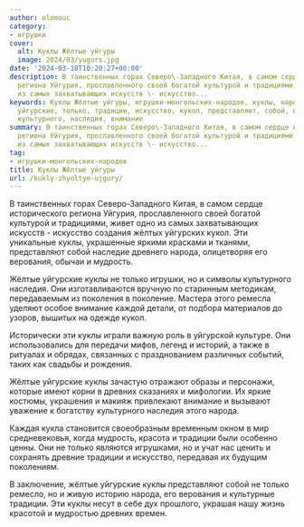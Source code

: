 ```yaml
---
author: olomouc
category:
- игрушки
cover:
  alt: Куклы Жёлтые уйгуры
  image: 2024/03/yugurs.jpg
date: '2024-03-18T10:20:27+00:00'
description: В таинственных горах Северо\-Западного Китая, в самом сердце исторического
  региона Уйгурия, прославленного своей богатой культурой и традициями, живет одно
  из самых захватывающих искусств \- искусство...
keywords: Куклы Жёлтые уйгуры, игрушки-монгольских-народов, куклы, народа, жёлтые,
  уйгурские, только, традиции, искусство, кукол, представляют, собой, верования, мудрость,
  культурного, наследия, внимание
summary: В таинственных горах Северо\-Западного Китая, в самом сердце исторического
  региона Уйгурия, прославленного своей богатой культурой и традициями, живет одно
  из самых захватывающих искусств \- искусство...
tag:
- игрушки-монгольских-народов
title: Куклы Жёлтые уйгуры
url: /kukly-zhyoltye-ujgury/
---
```


В таинственных горах Северо\-Западного Китая, в самом сердце исторического региона Уйгурия, прославленного своей богатой культурой и традициями, живет одно из самых захватывающих искусств \- искусство создания жёлтых уйгурских кукол. Эти уникальные куклы, украшенные яркими красками и тканями, представляют собой наследие древнего народа, олицетворяя его верования, обычаи и мудрость.

Жёлтые уйгурские куклы не только игрушки, но и символы культурного наследия. Они изготавливаются вручную по старинным методикам, передаваемым из поколения в поколение. Мастера этого ремесла уделяют особое внимание каждой детали, от подбора материалов до узоров, вышитых на одежде кукол.

Исторически эти куклы играли важную роль в уйгурской культуре. Они использовались для передачи мифов, легенд и историй, а также в ритуалах и обрядах, связанных с празднованием различных событий, таких как свадьбы и рождения.

Жёлтые уйгурские куклы зачастую отражают образы и персонажи, которые имеют корни в древних сказаниях и мифологии. Их яркие костюмы, украшения и макияж привлекают внимание и вызывают уважение к богатству культурного наследия этого народа.

Каждая кукла становится своеобразным временным окном в мир средневековья, когда мудрость, красота и традиции были особенно ценны. Они не только являются игрушками, но и учат нас ценить и сохранять древние традиции и искусство, передавая их будущим поколениям.

В заключение, жёлтые уйгурские куклы представляют собой не только ремесло, но и живую историю народа, его верования и культурные традиции. Эти куклы несут в себе дух прошлого, украшая нашу жизнь красотой и мудростью древних времен.